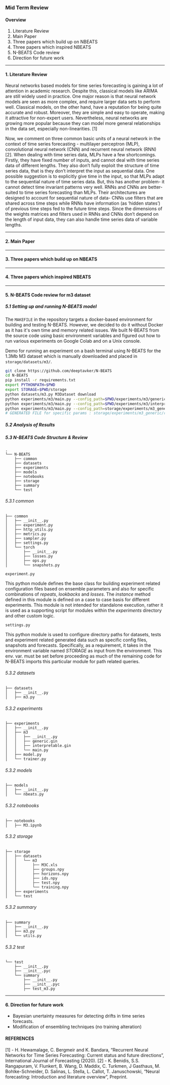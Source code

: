 ### Mid Term Review 

#### Overview

1. Literature Review
2. Main Paper
3. Three papers which build up on NBEATS
4. Three papers which inspired NBEATS
5. N-BEATS Code review
6. Direction for future work

------------------

#### 1. Literature Review

Neural networks based models for time series forecasting is gaining a lot of attention in academic research. Despite this, classical models like ARIMA are still widely used in practice. One major reason is that neural network models are seen as more complex, and require larger data sets to perform well. Classical models, on the other hand, have a reputation for being quite accurate and robust. Moreover, they are simple and easy to operate, making it attractive for non-expert users. Nevertheless, neural networks are growing more popular because they can model more general relationships in the data set, especially non-linearities. [1] 

Now, we comment on three common basic units of a neural network in the context of time series forecasting - multilayer perceptron (MLP), convolutional neural network (CNN) and recurrent neural network (RNN) [2]. When dealing with time series data, MLPs have a few shortcomings. Firstly, they have fixed number of inputs, and cannot deal with time series data of different lengths. They also don’t fully exploit the structure of time series data, that is they don’t interpret the input as sequential data. One possible suggestion is to explicitly give time in the input, so that MLPs adapt to the sequential nature of time series data. But, this has another problem- it cannot detect time invariant patterns very well. RNNs and CNNs are better-suited to time series forecasting than MLPs. Their architectures are designed to account for sequential nature of data- CNNs use filters that are shared across time steps while RNNs have information (as ‘hidden states’) of previous time steps fed to the future time steps. Since the dimensions of the weights matrices and filters used in RNNs and CNNs don’t depend on the length of input data, they can also handle time series data of variable lengths.

------------------

#### 2. Main Paper

------------------

#### 3. Three papers which build up on NBEATS

------------------

#### 4. Three papers which inspired NBEATS

------------------

#### 5. N-BEATS Code review for m3 dataset

##### 5.1 Setting up and running N-BEATS model

The `MAKEFILE` in the repository targets a docker-based environment for building and testing N-BEATS. However, we decided to do it without Docker as it has it's own time and memory related issues. We built N-BEATS from the source code using basic environment variables and figured out how to run various experiments on Google Colab and on a Unix console. 

Demo for running an experiment on a bash terminal using N-BEATS for the 1.3Mb M3 dataset which is manually downloaded and placed in `storage/datasets/m3/`. 

```sh
git clone https://github.com/deeptavker/N-BEATS
cd N-BEATS
pip install -r requirements.txt
export PYTHONPATH=$PWD
export STORAGE=$PWD/storage
python datasets/m3.py M3Dataset download
python experiments/m3/main.py --config_path=$PWD/experiments/m3/generic.gin build_ensemble
python experiments/m3/main.py --config_path=$PWD/experiments/m3/interpretable.gin build_ensemble
python experiments/m3/main.py --config_path=storage/experiments/m3_generic/repeat=3,lookback=4,loss=MAPE/config.gin run
# GENERATED FILE for specific params : storage/experiments/m3_generic/repeat=3,lookback=4,loss=MAPE/forecast.csv
```
##### 5.2 Analysis of Results

##### 5.3 N-BEATS Code Structure & Review

```
.
└── N-BEATS
    ├── common
    ├── datasets
    ├── experiments
    ├── models
    ├── notebooks
    ├── storage
    ├── summary
    └── test
```

###### 5.3.1 common
```
├── common                                                                        
│   ├── __init__.py    
│   ├── experiment.py    
│   ├── http_utils.py     
│   ├── metrics.py     
│   ├── sampler.py   
│   ├── settings.py   
│   └── torch    
│       ├── __init__.py    
│       ├── losses.py     
│       ├── ops.py    
│       └── snapshots.py    
```

`experiment.py` 

This python module defines the base class for building experiment related configuration files based on ensemble parameters and also for specific combinations of *repeats*, *lookbacks* and *losses*. The *instance* method defined in this module is defined on a case to case basis for different experiments. This module is not intended for standalone execution, rather it is used as a supporting script for modules within the *experiments* directory and other custom logic. 

`settings.py`

This python module is used to configure directory paths for datasets, tests and experiment related generated data such as specific config files, snapshots and forecasts. Specifically, as a requirement, it takes in the environment variable named *STORAGE* as input from the environment. This env. var. must be set before proceeding as much of the remaining code for N-BEATS imports this particular module for path related queries. 


###### 5.3.2 datasets
```
├── datasets    
│   ├── __init__.py   
│   ├── m3.py   

```
###### 5.3.2 experiments
```
├── experiments
│   ├── __init__.py
│   ├── m3
│   │   ├── __init__.py
│   │   ├── generic.gin
│   │   ├── interpretable.gin
│   │   └── main.py
│   ├── model.py
│   └── trainer.py
```

###### 5.3.2 models
```
├── models
│   ├── __init__.py
│   └── nbeats.py
```
###### 5.3.2 notebooks
```
├── notebooks
│   ├── M3.ipynb
```

###### 5.3.2 storage
```
├── storage
│   ├── datasets
│   │   └── m3
│   │       ├── M3C.xls
│   │       ├── groups.npy
│   │       ├── horizons.npy
│   │       ├── ids.npy
│   │       ├── test.npy
│   │       └── training.npy
│   ├── experiments
│   └── test
```
###### 5.3.2 summary
```
├── summary
│   ├── __init__.py
│   ├── m3.py
│   └── utils.py
```
###### 5.3.2 test
```
└── test
    ├── __init__.py
    ├── __init__.pyc
    └── summary
        ├── __init__.py
        ├── __init__.pyc
        ├── test_m3.py
```


------------------

#### 6. Direction for future work

- Bayesian unertainty measures for detecting drifts in time series forecasts. 
- Modification of ensembling techniques (no training alteration) 

#### REFERENCES

[1] - H. Hewamalage, C. Bergmeir and K. Bandara, “Recurrent Neural Networks for Time Series Forecasting: Current status and future directions”, International Journal of Forecasting (2020).
[2] - K. Benidis, S.S. Rangapuram, V. Flunkert, B. Wang, D. Maddix, C. Turkmen, J Gasthaus, M. Bohlke-Schneider, D. Salinas, L. Stella, L. Callot, T. Januschowski, “Neural forecasting: Introduction and literature overview”, Preprint.
